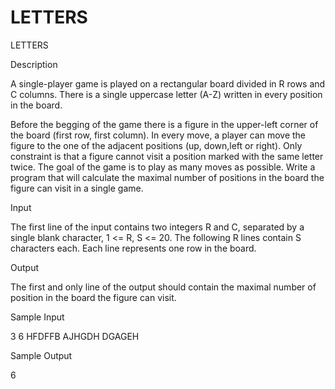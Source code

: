 # LETTERS

LETTERS

Description

A single-player game is played on a rectangular board divided in R rows and C columns. There is a single uppercase letter (A-Z) written in every position in the board.

Before the begging of the game there is a figure in the upper-left corner of the board (first row, first column). In every move, a player can move the figure to the one of the adjacent positions (up, down,left or right). Only constraint is that a figure cannot visit a position marked with the same letter twice.
The goal of the game is to play as many moves as possible.
Write a program that will calculate the maximal number of positions in the board the figure can visit in a single game.

Input

The first line of the input contains two integers R and C, separated by a single blank character, 1 <= R, S <= 20.
The following R lines contain S characters each. Each line represents one row in the board.

Output

The first and only line of the output should contain the maximal number of position in the board the figure can visit.

Sample Input

3 6
HFDFFB
AJHGDH
DGAGEH

Sample Output

6
